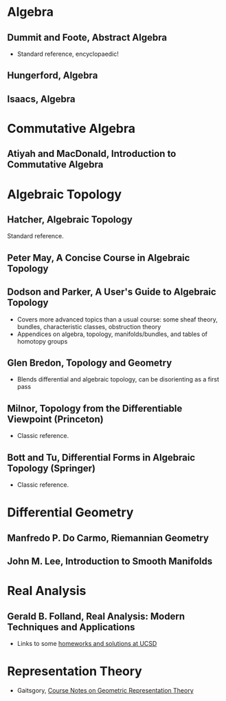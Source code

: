 # Algebra


## Dummit and Foote, Abstract Algebra

- Standard reference, encyclopaedic!

## Hungerford, Algebra

## Isaacs, Algebra

# Commutative Algebra

##  Atiyah and MacDonald, Introduction to Commutative Algebra

# Algebraic Topology

## Hatcher, Algebraic Topology

Standard reference.

## Peter May, A Concise Course in Algebraic Topology

## Dodson and Parker, A User's Guide to Algebraic Topology

- Covers more advanced topics than a usual course: some sheaf theory, bundles, characteristic classes, obstruction theory
- Appendices on algebra, topology, manifolds/bundles, and tables of homotopy groups

## Glen Bredon, Topology and Geometry

- Blends differential and algebraic topology, can be disorienting as a first pass

## Milnor, Topology from the Differentiable Viewpoint (Princeton) 

- Classic reference.

## Bott and Tu, Differential Forms in Algebraic Topology (Springer)

- Classic reference.

# Differential Geometry

## Manfredo P. Do Carmo, Riemannian Geometry
 

## John M. Lee, Introduction to Smooth Manifolds

# Real Analysis

## Gerald B. Folland, Real Analysis: Modern Techniques and Applications

- Links to some [homeworks and solutions at UCSD](http://www.math.ucsd.edu/~bli/teaching/math240Cs20/)


# Representation Theory

- Gaitsgory, [Course Notes on Geometric Representation Theory](http://people.math.harvard.edu/~gaitsgde/267y/index.html)
